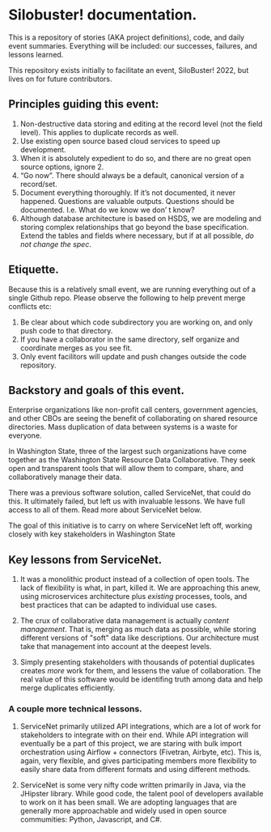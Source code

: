 # Silobuster! documentation.

This is a repository of stories (AKA project definitions), code, and daily event summaries. Everything will be included: our successes, failures, and lessons learned.

This repository exists initially to facilitate an event, SiloBuster! 2022, but lives on for future contributors.

## Principles guiding this event:

1. Non-destructive data storing and editing at the record level (not the field level). This applies to duplicate records as well.
2. Use existing open source based cloud services to speed up development.
3. When it is absolutely expedient to do so, and there are no great open source options, ignore 2.
4. “Go now”. There should always be a default, canonical version of a record/set.
5. Document everything thoroughly. If it’s not documented, it never happened.
Questions are valuable outputs. Questions should be documented. I.e. What do we know we don’ t know?
6. Although database architecture is based on HSDS, we are modeling and storing complex relationships that go beyond the base specification. Extend the tables and fields where necessary, but if at all possible, _do not change the spec_.

## Etiquette.
Because this is a relatively small event, we are running everything out of a single Github repo. Please observe the following to help prevent merge conflicts etc:

1. Be clear about which code subdirectory you are working on, and only push code to that directory.
2. If you have a collaborator in the same directory, self organize and coordinate merges as you see fit.
3. Only event facilitors will update and push changes outside the code repository.

## Backstory and goals of this event.

Enterprise organizations like non-profit call centers, government agencies, and other CBOs are seeing the benefit of collaborating on shared resource directories. Mass duplication of data between systems is a waste for everyone.

In Washington State, three of the largest such organizations have come together as the Washington State Resource Data Collaborative. They seek open and transparent tools that will allow them to compare, share, and collaboratively manage their data.

There was a previous software solution, called ServiceNet, that could do this. It ultimately failed, but left us with invaluable lessons. We have full access to all of them. Read more about ServiceNet below.

The goal of this initiative is to carry on where ServiceNet left off, working closely with key stakeholders in Washington State

## Key lessons from ServiceNet.

1. It was a monolithic product instead of a collection of open tools. The lack of flexibility is what, in part, killed it. We are approaching this anew, using microservices architecture plus _existing_ processes, tools, and best practices that can be adapted to individual use cases.

2. The crux of collaborative data management is actually _content management_. That is, merging as much data as possible, while storing different versions of "soft" data like descriptions. Our architecture must take that management into account at the deepest levels.

3. Simply presenting stakeholders with thousands of potential duplicates creates _more_ work for them, and lessens the value of collaboration. The real value of this software would be identifing truth among data and help merge duplicates efficiently.

### A couple more technical lessons.

1. ServiceNet primarily utilized API integrations, which are a lot of work for stakeholders to integrate with on their end. While API integration will eventually be a part of this project, we are staring with bulk import orchestration using Airflow + connectors (Fivetran, Airbyte, etc). This is, again, very flexible, and gives participating members more flexibility to easily share data from different formats and using different methods.

2. ServiceNet is some very nifty code written primarily in Java, via the JHipster library. While good code, the talent pool of developers available to work on it has been small. We are adopting languages that are generally more approachable and widely used in open source commumities: Python, Javascript, and C#.